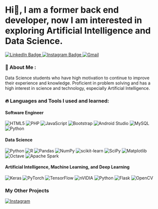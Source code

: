 # Hi👋, I am a former back end developer, now I am interested in exploring Artificial Intelligence and Data Science.
<a href="https://www.linkedin.com/in/miftahul-huda-39b7a9223">
  <img src="https://img.shields.io/badge/LinkedIn-blue?style=for-the-badge&logo=linkedin&logoColor=white" alt="LinkedIn Badge"/>
</a>
<a href="https://instagram.com/miftahulhuda520">
  <img src="https://img.shields.io/badge/Instagram-red?style=for-the-badge&logo=instagram&logoColor=white" alt="Instagram Badge"/>
</a>
 <a href="mailto:hudamifta52@gmail.com" target="_blank">
   <img alt="Gmail" src="https://img.shields.io/badge/gmail-D14836?&style=for-the-badge&logo=gmail&logoColor=white"/>
 </a> 

### 🚀 About Me :

Data Science students who have high motivation to continue to improve their experience and knowledge. Proficient in problem solving and has a high interest in science and technology, especially Artificial Intelligence.


### 🔥 Languages ​​and Tools I used and learned:

#### Software Engineer
![HTML5](https://img.shields.io/badge/html5-%23E34F26.svg?style=for-the-badge&logo=html5&logoColor=white) ![PHP](https://img.shields.io/badge/php-%23777BB4.svg?style=for-the-badge&logo=php&logoColor=white) ![JavaScript](https://img.shields.io/badge/javascript-%23323330.svg?style=for-the-badge&logo=javascript&logoColor=%23F7DF1E) ![Bootstrap](https://img.shields.io/badge/bootstrap-%23563D7C.svg?style=for-the-badge&logo=bootstrap&logoColor=white) ![Android Studio](https://img.shields.io/badge/Android_Studio-3DDC84?style=for-the-badge&logo=android-studio&logoColor=white) ![MySQL](https://img.shields.io/badge/mysql-4479A1.svg?style=for-the-badge&logo=mysql&logoColor=white) ![Python](https://img.shields.io/badge/python-3670A0?style=for-the-badge&logo=python&logoColor=ffdd54)

#### Data Science
![Python](https://img.shields.io/badge/python-3670A0?style=for-the-badge&logo=python&logoColor=ffdd54) ![R](https://img.shields.io/badge/r-%23276DC3.svg?style=for-the-badge&logo=r&logoColor=white) ![Pandas](https://img.shields.io/badge/pandas-%23150458.svg?style=for-the-badge&logo=pandas&logoColor=white) ![NumPy](https://img.shields.io/badge/numpy-%23013243.svg?style=for-the-badge&logo=numpy&logoColor=white) ![scikit-learn](https://img.shields.io/badge/scikit--learn-%23F7931E.svg?style=for-the-badge&logo=scikit-learn&logoColor=white) ![SciPy](https://img.shields.io/badge/SciPy-%230C55A5.svg?style=for-the-badge&logo=scipy&logoColor=%white) 
![Matplotlib](https://img.shields.io/badge/Matplotlib-%23ffffff.svg?style=for-the-badge&logo=Matplotlib&logoColor=black) ![Octave](https://img.shields.io/badge/OCTAVE-darkblue?style=for-the-badge&logo=octave&logoColor=fcd683) ![Apache Spark](https://img.shields.io/badge/Apache%20Spark-FDEE21?style=flat-square&logo=apachespark&logoColor=black)

#### Artificial Intelligence, Machine Learning, and Deep Learning
![Keras](https://img.shields.io/badge/Keras-%23D00000.svg?style=for-the-badge&logo=Keras&logoColor=white) ![PyTorch](https://img.shields.io/badge/PyTorch-%23EE4C2C.svg?style=for-the-badge&logo=PyTorch&logoColor=white) ![TensorFlow](https://img.shields.io/badge/TensorFlow-%23FF6F00.svg?style=for-the-badge&logo=TensorFlow&logoColor=white) ![nVIDIA](https://img.shields.io/badge/nVIDIA-%2376B900.svg?style=for-the-badge&logo=nVIDIA&logoColor=white) ![Python](https://img.shields.io/badge/python-3670A0?style=for-the-badge&logo=python&logoColor=ffdd54) ![Flask](https://img.shields.io/badge/flask-%23000.svg?style=for-the-badge&logo=flask&logoColor=white) ![OpenCV](https://img.shields.io/badge/opencv-%23white.svg?style=for-the-badge&logo=opencv&logoColor=white)

### My Other Projects
<a href="https://github.com/Databitss" target="_blank"><img alt="Instagram" src="https://img.shields.io/badge/GitHub%20Pages-222222?style=for-the-badge&logo=GitHub%20Pages&logoColor=white" /></a> 
